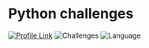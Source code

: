 # Python challenges
[![Profile Link](https://img.shields.io/badge/hackerRank-profile_link-brightgreen.svg)](https://www.hackerrank.com/weozUA)
![Challenges](https://img.shields.io/badge/Challenges-72_solved-orange.svg) 
![Language](https://img.shields.io/badge/Language-Python_3-7873ae.svg) 
